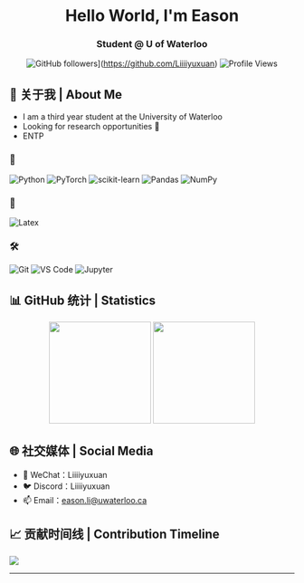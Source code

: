 <div align="center">

# Hello World, I'm Eason
### Student @ U of Waterloo 
</p>

![GitHub followers](https://img.shields.io/github/followers/Liiiiyuxuan?style=social)](https://github.com/Liiiiyuxuan) 
![Profile Views](https://komarev.com/ghpvc/?username=Liiiiyuxuan&color=blueviolet) 

</div>

## 🎯 关于我 | About Me 

- I am a third year student at the University of Waterloo
- Looking for research opportunities 🙏
- ENTP

### 🤖 
![Python](https://img.shields.io/badge/Python-3776AB?style=for-the-badge&logo=python&logoColor=white)
![PyTorch](https://img.shields.io/badge/PyTorch-EE4C2C?style=for-the-badge&logo=pytorch&logoColor=white)
![scikit-learn](https://img.shields.io/badge/scikit--learn-F7931E?style=for-the-badge&logo=scikit-learn&logoColor=white)
![Pandas](https://img.shields.io/badge/Pandas-150458?style=for-the-badge&logo=pandas&logoColor=white)
![NumPy](https://img.shields.io/badge/NumPy-013243?style=for-the-badge&logo=numpy&logoColor=white)

### 🎨 
![Latex](https://img.shields.io/badge/Latex-20232A?style=for-the-badge&logo=tex&logoColor=green)

### 🛠️ 
![Git](https://img.shields.io/badge/Git-F05032?style=for-the-badge&logo=git&logoColor=white)
![VS Code](https://img.shields.io/badge/VS_Code-007ACC?style=for-the-badge&logo=visual-studio-code&logoColor=white)
![Jupyter](https://img.shields.io/badge/Jupyter-F37626?style=for-the-badge&logo=jupyter&logoColor=white)

## 📊 GitHub 统计 | Statistics

<div align="center">
  <img height="180em" src="https://github-readme-stats.vercel.app/api?username=Liiiiyuxuan&show_icons=true&theme=radical&include_all_commits=true&count_private=true"/>
  <img height="180em" src="https://github-readme-stats.vercel.app/api/top-langs/?username=Liiiiyuxuan&layout=compact&langs_count=8&theme=radical"/>
</div>

## 🌐 社交媒体 | Social Media

- 📱 WeChat：Liiiiyuxuan
- 🐦 Discord：Liiiiyuxuan
- 📫 Email：eason.li@uwaterloo.ca

## 📈 贡献时间线 | Contribution Timeline
![](https://github-readme-activity-graph.vercel.app/graph?username=Liiiiyuxuan&theme=dracula)

---
